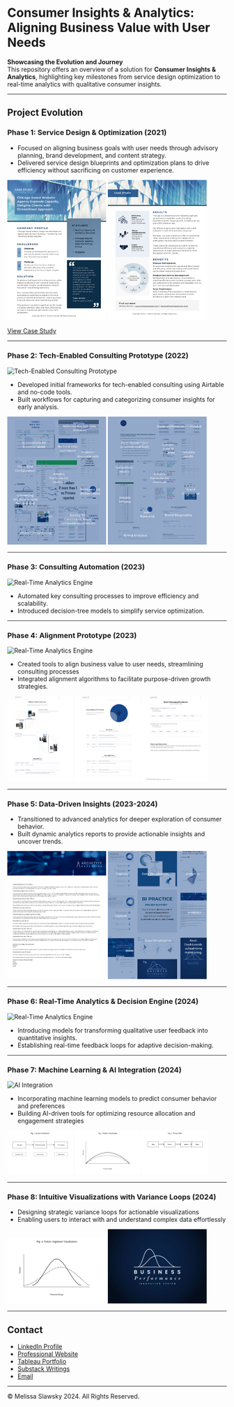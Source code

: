 # Consumer Insights & Analytics: Aligning Business Value with User Needs  

**Showcasing the Evolution and Journey**  
This repository offers an overview of a solution for **Consumer Insights & Analytics**, highlighting key milestones from service design optimization to real-time analytics with qualitative consumer insights.

---

## Project Evolution  

### Phase 1: Service Design & Optimization (2021)

- Focused on aligning business goals with user needs through advisory planning, brand development, and content strategy.
- Delivered service design blueprints and optimization plans to drive efficiency without sacrificing on customer experience.

<p float="left">
  <img src="scaling-services-1.png" width="45%" />
  <img src="scaling-services-2.png" width="45%" />
</p>

[View Case Study](https://www.flipsnack.com/F899E588B7A/casestudy_scalingdigitalservices/full-view.html)

---

### Phase 2: Tech-Enabled Consulting Prototype (2022)  
![Tech-Enabled Consulting Prototype](consulting-prototype-preview.png)
- Developed initial frameworks for tech-enabled consulting using Airtable and no-code tools.
- Built workflows for capturing and categorizing consumer insights for early analysis.

<p float="left">
  <img src="prototype-1.png" width="45%" />
  <img src="prototype-2.png" width="45%" />
</p>

---

### Phase 3: Consulting Automation (2023) 
![Real-Time Analytics Engine](real-time-analytics-preview.png)
- Automated key consulting processes to improve efficiency and scalability.
- Introduced decision-tree models to simplify service optimization.

---

### Phase 4: Alignment Prototype (2023)  
![Real-Time Analytics Engine](real-time-analytics-preview.png)
- Created tools to align business value to user needs, streamlining consulting processes
- Integrated alignment algorithms to facilitate purpose-driven growth strategies.

<p float="left">
  <img src="alignment-prototype-1.png" width="30%" alt="Alignment Prototype 1" />
  <img src="alignment-prototype-2.png" width="30%" alt="Alignment Prototype 2" />
  <img src="alignment-prototype-3.png" width="30%" alt="Alignment Prototype 3" />
</p>

---

### Phase 5: Data-Driven Insights (2023-2024)  
- Transitioned to advanced analytics for deeper exploration of consumer behavior.
- Built dynamic analytics reports to provide actionable insights and uncover trends.

<p float="left">
  <img src="data-insights-report.png" width="45%" />
  <img src="data-driven-insights.png" width="45%" />
</p>

---

### Phase 6: Real-Time Analytics & Decision Engine (2024) 
![Real-Time Analytics Engine](real-time-analytics-preview.png) 
- Introducing models for transforming qualitative user feedback into quantitative insights.
- Establishing real-time feedback loops for adaptive decision-making.

---

### Phase 7: Machine Learning & AI Integration (2024)  
![AI Integration](ai-integration-preview.png)
- Incorporating machine learning models to predict consumer behavior and preferences
- Building AI-driven tools for optimizing resource allocation and engagement strategies

<p float="left">
  <img src="system-diagram.png" width="30%" alt="System Diagram" />
  <img src="pattern-visualization.png" width="30%" alt="Pattern Visualization" />
  <img src="process-flow.png" width="30%" alt="Process Flow" />
</p>

---

### Phase 8: Intuitive Visualizations with Variance Loops (2024)  
- Designing strategic variance loops for actionable visualizations
- Enabling users to interact with and understand complex data effortlessly

<p float="left">
  <img src="pattern-alignment-visualization.png" width="45%" />
  <img src="business-performance-is-logo.png" width="45%" />
</p>

---

## Contact  
- [LinkedIn Profile](https://www.linkedin.com/in/melissaslawsky/)  
- [Professional Website](https://melissaslawsky.com/client-results/)  
- [Tableau Portfolio](https://public.tableau.com/app/profile/melissa.slawsky1925/vizzes)  
- [Substack Writings](https://melissaslawsky.substack.com/)  
- [Email](mailto:melissa@melissaslawsky.com)  

---  
© Melissa Slawsky 2024. All Rights Reserved.  
